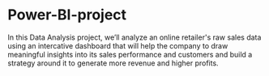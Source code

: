 # Power-BI-project

In this Data Analysis project, we’ll analyze an online retailer's raw sales data using an intercative dashboard that will help the company to draw meaningful insights into its sales performance and customers and build a strategy around it to generate more revenue and higher profits.

